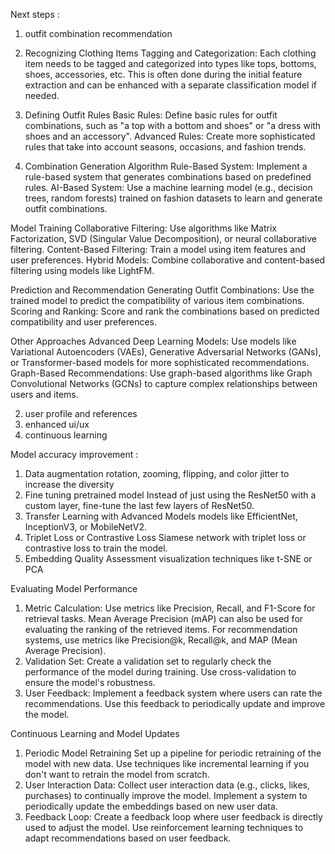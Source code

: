 Next steps :

1. outfit combination recommendation

1. Recognizing Clothing Items
   Tagging and Categorization: Each clothing item needs to be tagged and categorized into types like tops, bottoms, shoes, accessories, etc. This is often done during the initial feature extraction and can be enhanced with a separate classification model if needed.
1. Defining Outfit Rules
   Basic Rules: Define basic rules for outfit combinations, such as "a top with a bottom and shoes" or "a dress with shoes and an accessory".
   Advanced Rules: Create more sophisticated rules that take into account seasons, occasions, and fashion trends.
1. Combination Generation Algorithm
   Rule-Based System: Implement a rule-based system that generates combinations based on predefined rules.
   AI-Based System: Use a machine learning model (e.g., decision trees, random forests) trained on fashion datasets to learn and generate outfit combinations.

Model Training
Collaborative Filtering: Use algorithms like Matrix Factorization, SVD (Singular Value Decomposition), or neural collaborative filtering.
Content-Based Filtering: Train a model using item features and user preferences.
Hybrid Models: Combine collaborative and content-based filtering using models like LightFM.

Prediction and Recommendation
Generating Outfit Combinations: Use the trained model to predict the compatibility of various item combinations.
Scoring and Ranking: Score and rank the combinations based on predicted compatibility and user preferences.

Other Approaches
Advanced Deep Learning Models: Use models like Variational Autoencoders (VAEs), Generative Adversarial Networks (GANs), or Transformer-based models for more sophisticated recommendations.
Graph-Based Recommendations: Use graph-based algorithms like Graph Convolutional Networks (GCNs) to capture complex relationships between users and items.

2. user profile and references
3. enhanced ui/ux
4. continuous learning

Model accuracy improvement :

1. Data augmentation
   rotation, zooming, flipping, and color jitter to increase the diversity
2. Fine tuning pretrained model
   Instead of just using the ResNet50 with a custom layer, fine-tune the last few layers of ResNet50.
3. Transfer Learning with Advanced Models
   models like EfficientNet, InceptionV3, or MobileNetV2.
4. Triplet Loss or Contrastive Loss
   Siamese network with triplet loss or contrastive loss to train the model.
5. Embedding Quality Assessment
   visualization techniques like t-SNE or PCA

Evaluating Model Performance

1. Metric Calculation:
   Use metrics like Precision, Recall, and F1-Score for retrieval tasks.
   Mean Average Precision (mAP) can also be used for evaluating the ranking of the retrieved items.
   For recommendation systems, use metrics like Precision@k, Recall@k, and MAP (Mean Average Precision).
2. Validation Set:
   Create a validation set to regularly check the performance of the model during training.
   Use cross-validation to ensure the model's robustness.
3. User Feedback:
   Implement a feedback system where users can rate the recommendations.
   Use this feedback to periodically update and improve the model.

Continuous Learning and Model Updates

1. Periodic Model Retraining
   Set up a pipeline for periodic retraining of the model with new data.
   Use techniques like incremental learning if you don't want to retrain the model from scratch.
2. User Interaction Data:
   Collect user interaction data (e.g., clicks, likes, purchases) to continually improve the model.
   Implement a system to periodically update the embeddings based on new user data.
3. Feedback Loop:
   Create a feedback loop where user feedback is directly used to adjust the model.
   Use reinforcement learning techniques to adapt recommendations based on user feedback.
